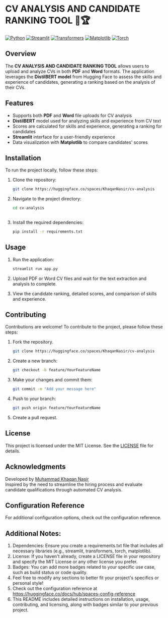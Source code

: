 # CV ANALYSIS AND CANDIDATE RANKING TOOL 📄🏆

[![Python](https://img.shields.io/badge/Python-3.9-blue.svg)](https://www.python.org/downloads/release/python-390/)
[![Streamlit](https://img.shields.io/badge/Streamlit-v1.13.0-lightgrey.svg)](https://streamlit.io/)
[![Transformers](https://img.shields.io/badge/Transformers-v4.31.0-orange.svg)](https://huggingface.co/transformers/)
[![Matplotlib](https://img.shields.io/badge/Matplotlib-v3.6.3-brightgreen.svg)](https://matplotlib.org/)
[![Torch](https://img.shields.io/badge/Torch-v1.13.0-blue.svg)](https://pytorch.org/)

## Overview

The **CV ANALYSIS AND CANDIDATE RANKING TOOL** allows users to upload and analyze CVs in both **PDF** and **Word** formats. The application leverages the **DistilBERT model** from Hugging Face to assess the skills and experience of candidates, generating a ranking based on the analysis of their CVs.

## Features

- Supports both **PDF** and **Word** file uploads for CV analysis
- **DistilBERT** model used for analyzing skills and experience from CV text
- Scores are calculated for skills and experience, generating a ranking for candidates
- **Streamlit** interface for a user-friendly experience
- Data visualization with **Matplotlib** to compare candidates' scores

## Installation

To run the project locally, follow these steps:

1. Clone the repository:

   ```bash
   git clone https://huggingface.co/spaces/KhaqanNasir/cv-analysis
   
2. Navigate to the project directory:

   ```bash
   cd cv-analysis
  
3. Install the required dependencies:

   ```bash
   pip install -r requirements.txt
   
## Usage
1. Run the application:

   ```bash
   streamlit run app.py
   
2. Upload PDF or Word CV files and wait for the text extraction and analysis to complete.

3. View the candidate ranking, detailed scores, and comparison of skills and experience.

## Contributing
Contributions are welcome! To contribute to the project, please follow these steps:

1. Fork the repository.

    ```bash
    git clone https://huggingface.co/spaces/KhaqanNasir/cv-analysis  

2. Create a new branch:

   ```bash
   git checkout -b feature/YourFeatureName
   
3. Make your changes and commit them:

   ```bash
   git commit -m "Add your message here"
   
4. Push to your branch:

   ```bash
   git push origin feature/YourFeatureName
   
5. Create a pull request.

## License
This project is licensed under the MIT License. See the <a href="https://github.com/KhaqanNasir/cv-analysis/blob/main/LICENSE">LICENSE</a> file for details.

## Acknowledgments
Developed by <a href="https://www.linkedin.com/in/khaqan-nasir/">Muhammad Khaqan Nasir</a><br> Inspired by the need to streamline the hiring process and evaluate candidate qualifications through automated CV analysis.

## Configuration Reference
For additional configuration options, check out the configuration reference.

## Additional Notes:
1. Dependencies: Ensure you create a requirements.txt file that includes all necessary libraries (e.g., streamlit, transformers, torch, matplotlib).
2. License: If you haven't already, create a LICENSE file in your repository and specify the MIT License or any other license you prefer.
3. Badges: You can add more badges related to your specific use case, such as build status or code quality.
4. Feel free to modify any sections to better fit your project's specifics or personal style!
5. Check out the configuration reference at https://huggingface.co/docs/hub/spaces-config-reference
6. This README includes detailed instructions on installation, usage, contributing, and licensing, along with badges similar to your previous project.





